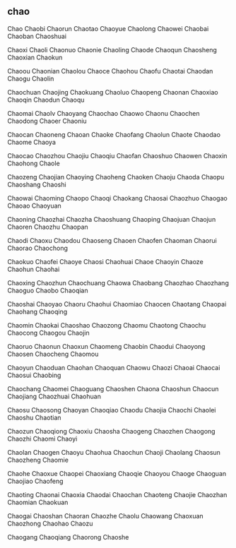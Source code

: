 chao
---

Chao Chaobi Chaorun Chaotao Chaoyue Chaolong Chaowei Chaobai Chaoban Chaoshuai

Chaoxi Chaoli Chaonuo Chaonie Chaoling Chaode Chaoqun Chaosheng Chaoxian Chaokun

Chaoou Chaonian Chaolou Chaoce Chaohou Chaofu Chaotai Chaodan Chaogu Chaolin

Chaochuan Chaojing Chaokuang Chaoluo Chaopeng Chaonan Chaoxiao Chaoqin Chaodun Chaoqu

Chaomai Chaolv Chaoyang Chaochao Chaowo Chaonu Chaochen Chaodong Chaoer Chaoniu

Chaocan Chaoneng Chaoan Chaoke Chaofang Chaolun Chaote Chaodao Chaome Chaoya

Chaocao Chaozhou Chaojiu Chaoqiu Chaofan Chaoshuo Chaowen Chaoxin Chaohong Chaole

Chaozeng Chaojian Chaoying Chaoheng Chaoken Chaoju Chaoda Chaopu Chaoshang Chaoshi

Chaowai Chaoming Chaopo Chaoqi Chaokang Chaosai Chaozhuo Chaogao Chaoao Chaoyuan

Chaoning Chaozhai Chaozha Chaoshuang Chaoping Chaojuan Chaojun Chaoren Chaozhu Chaopan

Chaodi Chaoxu Chaodou Chaoseng Chaoen Chaofen Chaoman Chaorui Chaorao Chaochong

Chaokuo Chaofei Chaoye Chaosi Chaohuai Chaoe Chaoyin Chaoze Chaohun Chaohai

Chaoxing Chaozhun Chaochuang Chaowa Chaobang Chaozhao Chaozhang Chaoguo Chaobo   Chaoqian

Chaoshai Chaoyao Chaoru Chaohui Chaomiao Chaocen Chaotang Chaopai Chaohang Chaoqing

Chaomin Chaokai Chaoshao Chaozong Chaomu Chaotong Chaochu Chaocong Chaogou Chaojin

Chaoruo Chaonun Chaoxun Chaomeng Chaobin Chaodui Chaoyong Chaosen Chaocheng Chaomou

Chaoyun Chaoduan Chaohan Chaoquan Chaowu Chaozi Chaoai Chaocai Chaosui Chaobing

Chaochang Chaomei Chaoguang Chaoshen Chaona Chaoshun Chaocun Chaojiang Chaozhuai Chaohuan

Chaosu Chaosong Chaoyan Chaoqiao Chaodu Chaojia Chaochi Chaolei Chaoshu Chaotian

Chaozun Chaoqiong Chaoxiu Chaosha Chaogeng Chaozhen Chaogong Chaozhi Chaomi Chaoyi

Chaolan Chaogen Chaoyu Chaohua Chaochun Chaoji Chaolang Chaosun Chaozheng Chaomie

Chaohe Chaoxue Chaopei Chaoxiang Chaoqie Chaoyou Chaoge Chaoguan Chaojiao Chaofeng

Chaoting Chaonai Chaoxia Chaodai Chaochan Chaoteng Chaojie Chaozhan Chaomian Chaokuan

Chaogai Chaoshan Chaoran Chaozhe Chaolu Chaowang Chaoxuan Chaozhong Chaohao Chaozu

Chaogang Chaoqiang Chaorong Chaoshe 